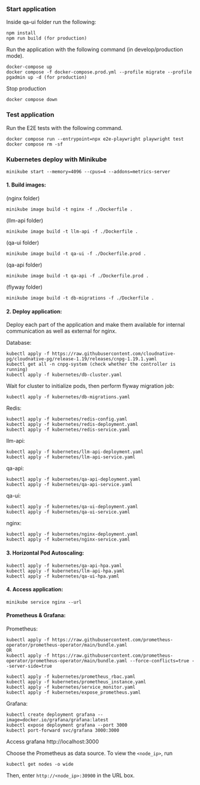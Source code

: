 ### Start application

Inside qa-ui folder run the following:
```
npm install
npm run build (for production)
```

Run the application with the following command (in develop/production mode).
```
docker-compose up
docker compose -f docker-compose.prod.yml --profile migrate --profile pgadmin up -d (for production)
```

Stop production
```
docker compose down
```

### Test application

Run the E2E tests with the following command.
```
docker compose run --entrypoint=npx e2e-playwright playwright test  
docker compose rm -sf
```

### Kubernetes deploy with Minikube

```
minikube start --memory=4096 --cpus=4 --addons=metrics-server
```

#### 1. Build images:

(nginx folder)
```
minikube image build -t nginx -f ./Dockerfile .
```

(llm-api folder)
```
minikube image build -t llm-api -f ./Dockerfile .
```

(qa-ui folder)
```
minikube image build -t qa-ui -f ./Dockerfile.prod .
```

(qa-api folder)
```
minikube image build -t qa-api -f ./Dockerfile.prod .
```

(flyway folder)
```
minikube image build -t db-migrations -f ./Dockerfile .
```

#### 2. Deploy application:

Deploy each part of the application and make them available for internal communication as well as external for nginx.  

Database:
```
kubectl apply -f https://raw.githubusercontent.com/cloudnative-pg/cloudnative-pg/release-1.19/releases/cnpg-1.19.1.yaml
kubectl get all -n cnpg-system (check whether the controller is running)
kubectl apply -f kubernetes/db-cluster.yaml
```
Wait for cluster to initialize pods, then perform flyway migration job:
```
kubectl apply -f kubernetes/db-migrations.yaml
```

Redis:
```
kubectl apply -f kubernetes/redis-config.yaml
kubectl apply -f kubernetes/redis-deployment.yaml
kubectl apply -f kubernetes/redis-service.yaml
```

llm-api:
```
kubectl apply -f kubernetes/llm-api-deployment.yaml
kubectl apply -f kubernetes/llm-api-service.yaml
```

qa-api:
```
kubectl apply -f kubernetes/qa-api-deployment.yaml
kubectl apply -f kubernetes/qa-api-service.yaml
```

qa-ui:
```
kubectl apply -f kubernetes/qa-ui-deployment.yaml  
kubectl apply -f kubernetes/qa-ui-service.yaml
```

nginx:
```
kubectl apply -f kubernetes/nginx-deployment.yaml  
kubectl apply -f kubernetes/nginx-service.yaml
```

#### 3. Horizontal Pod Autoscaling:

```
kubectl apply -f kubernetes/qa-api-hpa.yaml  
kubectl apply -f kubernetes/llm-api-hpa.yaml  
kubectl apply -f kubernetes/qa-ui-hpa.yaml
```

#### 4. Access application:

```
minikube service nginx --url
```

#### Prometheus & Grafana:

Prometheus:
```
kubectl apply -f https://raw.githubusercontent.com/prometheus-operator/prometheus-operator/main/bundle.yaml  
OR
kubectl apply -f https://raw.githubusercontent.com/prometheus-operator/prometheus-operator/main/bundle.yaml --force-conflicts=true --server-side=true  

kubectl apply -f kubernetes/prometheus_rbac.yaml  
kubectl apply -f kubernetes/prometheus_instance.yaml  
kubectl apply -f kubernetes/service_monitor.yaml  
kubectl apply -f kubernetes/expose_prometheus.yaml  
```

Grafana:
```
kubectl create deployment grafana --image=docker.io/grafana/grafana:latest 
kubectl expose deployment grafana --port 3000
kubectl port-forward svc/grafana 3000:3000  
```
Access grafana http://localhost:3000

Choose the Prometheus as data source. To view the `<node_ip>`, run 
```
kubectl get nodes -o wide
```
Then, enter `http://<node_ip>:30900` in the URL box.

